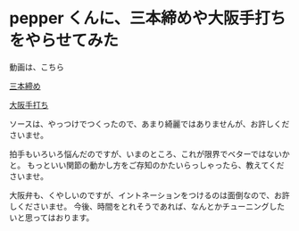 # pepper くんに、三本締めや大阪手打ちをやらせてみた

動画は、こちら

[三本締め](http://youtu.be/O0xgavTRQ9U)

[大阪手打ち](http://youtu.be/Wwqsb8Hglkc)

ソースは、やっつけでつくったので、あまり綺麗ではありませんが、お許しくださいませ。

拍手もいろいろ悩んだのですが、いまのところ、これが限界でベターではないかと。
もっといい関節の動かし方をご存知のかたいらっしゃったら、教えてくださいませ。

大阪弁も、くやしいのですが、イントネーションをつけるのは面倒なので、お許しくださいませ。
今後、時間をとれそうであれば、なんとかチューニングしたいと思ってはおります。
